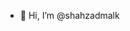 - 👋 Hi, I’m @shahzadmalk

<!---
shahzadmalk/shahzadimran is a ✨ special ✨ repository because its `README.md` (this file) appears on your GitHub profile.
You can click the Preview link to take a look at your changes.  
I'm a passionate Fullstack Web Developer from Lahore, Pakistan.
💻 - Software Engineer at Awell Health — April 2021 to Present
💻 - Software Engineer at Tintash — July 2020 to April 2021
🎓 - BS(CS) from FAST-NUCES, Lahore — August 2016 to July 2020
💻 - Fullstack Developer at SolutionInn — Summers of 2019
💻 - Frontend Developer at Respond.io — Summers of 2018
😎 - Top Rated on Upwork — from 2016 to 2017
🏆 - Coder of the Batch — December 2016
😎 - Level 1 on Fiverr — March 2015
🧭 - Got first paid project — September 2014

🔭 - I'm currently working on Aalim.io — A platform for teachers to deliver lectures effectively
💱 - I created Taskbarter.com — An app to exchange tasks and asks
👷‍ - I worked on Spamsort.com, Purzey.pk, Petabay.com, Hubover.com and multiple other startups.

Work profile: mohsinht on Gitlab
